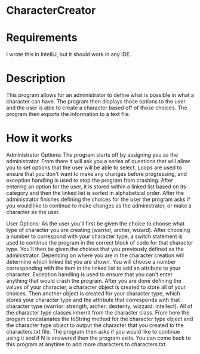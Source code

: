 # CharacterCreator

# Requirements
I wrote this in IntelliJ, but it should work in any IDE.

# Description
This program allows for an administrator to define what is possible in what a character can have.
The program then displays those options to the user and the user is able to create a character based off of those choices.
The program then exports the information to a text file.

# How it works
Administrator Options:
The program starts off by assigning you as the administrator. From there it will ask you a series of questions that will
allow you to set options that the user will be able to select. Loops are used to ensure that you don't want to make any changes
before progressing, and exception handling is used to stop the program from crashing. After entering an option for the user, it is
stored within a linked list based on its category and then the linked list is sorted in alphabetical order. After the administrator 
finishes defining the choices for the user the program asks if you would like to continue to make changes as the administrator, 
or make a character as the user.

User Options:
As the user you'll first be given the choice to choose what type of character you are creating (warrior, archer, wizard).
After choosing a number to correspond with your character type, a switch statement is used to continue the program in the correct 
block of code for that character type. You'll then be given the choices that you previously defined as the administrator. 
Depending on where you are in the character creation will determine which linked list you are shown. You will choose a number 
corresponding with the item in the linked list to add an attribute to your character. Exception handling is used to ensure that
you can't enter anything that would crash the program. After you are done defining the values of your character, a character object
is created to store all of your choices. Then another object is created for your character type, which stores your character type
and the attribute that corresponds with that character type (warrior: strength, archer: dexterity, wizzard: intellect). All of the
character type classes inherrit from the character class. From here the progam concatanates the toString method for the character
type object and the character type object to output the character that you created to the characters.txt file. The program then asks
if you would like to continue using it and if N is answered then the program exits. You can come back to this program at anytime to
add more characters to characters.txt.
